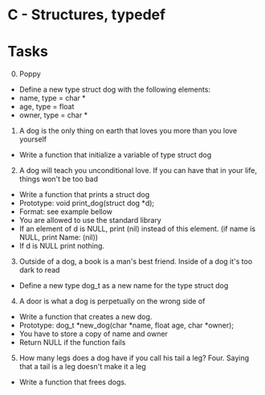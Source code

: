 # C - Structures, typedef
# Tasks
0. Poppy
- Define a new type struct dog with the following elements:
- name, type = char *
- age, type = float
- owner, type = char *
1. A dog is the only thing on earth that loves you more than you love yourself
- Write a function that initialize a variable of type struct dog
2. A dog will teach you unconditional love. If you can have that in your life, things won't be too bad
- Write a function that prints a struct dog
- Prototype: void print_dog(struct dog *d);
- Format: see example bellow
- You are allowed to use the standard library
- If an element of d is NULL, print (nil) instead of this element. (if name is NULL, print Name: (nil))
- If d is NULL print nothing.
3. Outside of a dog, a book is a man's best friend. Inside of a dog it's too dark to read
- Define a new type dog_t as a new name for the type struct dog
4. A door is what a dog is perpetually on the wrong side of
- Write a function that creates a new dog.
- Prototype: dog_t *new_dog(char *name, float age, char *owner);
- You have to store a copy of name and owner
- Return NULL if the function fails
5. How many legs does a dog have if you call his tail a leg? Four. Saying that a tail is a leg doesn't make it a leg
- Write a function that frees dogs.
